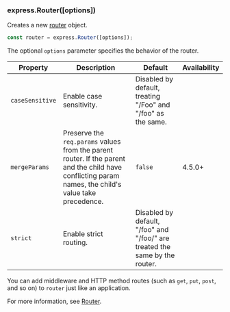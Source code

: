 <h3 id='express.router' class='h2'>express.Router([options])</h3>

Creates a new [router](#router) object.

```js
const router = express.Router([options]);
```

The optional `options` parameter specifies the behavior of the router.

<div class="table-scroller" markdown="1">

| Property | Description | Default | Availability |
| --- | --- | --- | --- |
| `caseSensitive` | Enable case sensitivity. | Disabled by default, treating "/Foo" and "/foo" as the same. |  |
| `mergeParams` | Preserve the `req.params` values from the parent router. If the parent and the child have conflicting param names, the child's value take precedence. | `false` | 4.5.0+ |
| `strict` | Enable strict routing. | Disabled by default, "/foo" and "/foo/" are treated the same by the router. | &nbsp; |

</div>

You can add middleware and HTTP method routes (such as `get`, `put`, `post`, and so on) to `router` just like an application.

For more information, see [Router](#router).
